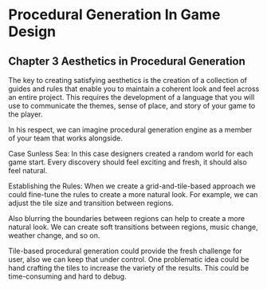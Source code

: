 # Procedural Generation In Game Design

## Chapter 3 Aesthetics in Procedural Generation

The key to creating satisfying aesthetics is the creation of a collection of guides and rules that enable you to maintain a coherent look and feel across an entire project. This requires the development of a language that you will use to communicate the themes, sense of place, and story of your game to the player.

In his respect, we can imagine procedural generation engine as a member of your team that works alongside.

Case Sunless Sea: In this case designers created a random world for each game start. Every discovery should feel exciting and fresh, it should also feel natural.

Establishing the Rules: When we create a grid-and-tile-based approach we could fine-tune the rules to create a more natural look. For example, we can adjust the tile size and transition between regions.

Also blurring the boundaries between regions can help to create a more natural look. We can create soft transitions between regions, music change, weather change, and so on.

Tile-based procedural generation could provide the fresh challenge for user, also we can keep that under control. One problematic idea could be hand crafting the tiles to increase the variety of the results. This could be time-consuming and hard to debug.


